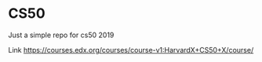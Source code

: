 # CS50
Just a simple repo for cs50 2019 

Link https://courses.edx.org/courses/course-v1:HarvardX+CS50+X/course/
